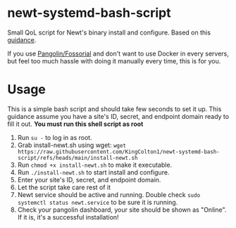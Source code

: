 # newt-systemd-bash-script
Small QoL script for Newt's binary install and configure. Based on this [guidance](https://docs.fossorial.io/Newt/install).

If you use [Pangolin/Fossorial](https://github.com/fosrl/pangolin) and don't want to use Docker in every servers, but feel too much hassle with doing it manually every time, this is for you.

# Usage
This is a simple bash script and should take few seconds to set it up. This guidance assume you have a site's ID, secret, and endpoint domain ready to fill it out. **You must run this shell script as root**
1. Run `su -` to log in as root.
2. Grab install-newt.sh using wget: `wget https://raw.githubusercontent.com/KingColton1/newt-systemd-bash-script/refs/heads/main/install-newt.sh`
3. Run `chmod +x install-newt.sh` to make it executable.
4. Run `./install-newt.sh` to start install and configure.
5. Enter your site's ID, secret, and endpoint domain.
6. Let the script take care rest of it
7. Newt service should be active and running. Double check `sudo systemctl status newt.service` to be sure it is running.
8. Check your pangolin dashboard, your site should be shown as "Online". If it is, it's a successful installation!
